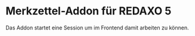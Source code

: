 # Merkzettel-Addon für REDAXO 5

Das Addon startet eine Session um im Frontend damit arbeiten zu können.
